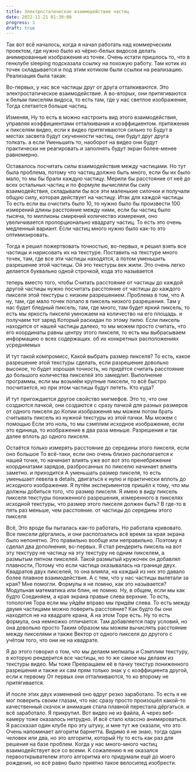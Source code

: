 ```yaml
---
title: Электростатическое взаимодействие частиц
date: 2022-11-21 01:39:00
progress: 1
draft: true
---
```


Так вот всё началось, когда я начал работать над коммерческим проектом, где нужно было из чёрно-белых видосов делать анимированные изображения из точек. Очень кстати пришлось то, что в генклубе sleeping подсказала ссылку на похожую работу. Там котик из точек складывается и под этим котиком были ссылки на реализацию. Реализация была такая:

Во-первых, у нас все частицы друг от друга отталкиваются. Это электростатическое взаимодействие. А во-вторых, они притягиваются к белым пикселям видоса, то есть там, где у нас светлое изображение, Тогда слетается больше частиц. 

Изменяя, Ну то есть в можно настроить вид этого взаимодействия, управляя коэффициентами отталкивания и коэффициентом. притяжения к пикселям видео, если к видео притягиваются сильно то Будут в местах засвета будут скученности частиц, они будут друг друга толкать. а если Уменьшить то, наоборот на видео они будут практически не реагировать и заполнять будут экран более-менее равномерно.

 Оставалось посчитать силы взаимодействия между частицами. Но тут была проблема, потому что частиц должно быть много, если бы их было мало, то мы бы брали каждую частицу. Мерили бы расстояние от неё до всех остальных частиц и по формуле вычисляли бы силу взаимодействия, складывали бы все эти маленькие силочки и получали общую силу, которая действует на частицу. Итак для каждой частицы То есть если вы очистить было 10, то нужно было бы произвести 100 измерений длины расстояние между ними, если бы частиц было тысяча, то миллионы смирений количество измерения, оно увеличивается пропорционально квадрату частиц. То есть это очень медленный вариант. Если частиц много нужно было как-то это оптимизировать.

 Тогда я решил пожертвовать точностью, во-первых, я решил взять все частицы и нарисовать их на текстуре. Поставить на текстуре много точек, там, где все эти частицы находятся, а потом уменьшить разрешение этой частицы. Ой это текстуры век жили. Это очень легко делается буквально одной строчкой, кода это называется

 теперь вместо того, чтобы Считать расстояние от частицы до каждой другой частицы нужно посчитать расстояние от частицы до каждого пикселя этой текстуры с низким разрешением. Проблема в том, что А ну, там, где мало точек попало в пиксель низкого разрешения. Там у нас будет бледный пиксель, там, где много, там будет яркий пиксель, то есть мы яркость пикселя умножаем на количество на его площадь. и получаем тот заряд Который раскидан по этому пилю. Если пиксель находится от нашей частицы далеко, то мы можем просто считать, что его координаты равны центру этого пикселя, то есть мы выбрасываем информацию о всех содержащих. об их конкретных расположениях усредняемых

 И тут такой компромисс, Какой выбрать размер пикселя? То есть, какое разрешение этой текстуры сделать, если разрешение довольно высокое, то будет хорошая точность, но придётся считать расстояние до большого количества пикселей это замедлит. Выполнение программы, если мы возьмём крупные пиксели, то всё быстро посчитается, но при этом частицы будут лететь. Кто куда?

 И тут пригождается другое свойство мигмефов. Это то, что они создаются пачкой, они создаются с сразу пачкой для разных размеров от одного пикселя до Копии изображения мы можем потом брать считывать пиксель из нужной текстуры из этой пачки. Мы можем с помощью Если это ноль, то мы сэмплим исходное изображение, если это единица, то изображение в два раза меньше. Разрешения и так далее вплоть до одного пикселя.

 Остаётся только измерять расстояние до середины этого пикселя, если оно большое То всё-таки, если оно очень близко располагается к нашей точке, то начинает влиять уже вот вот это пренебрежение координатами зарядов, разбросанных по пикселю начинает влиять заметно. и приходится А уменьшать размер пикселя, то есть уменьшает левела в details, двигаться к нулю и практически вплоть до исходного изображения. Я путём экспериментов пришёл к тому, что мы должны добиться того, что размер пикселя. Я имею в виду пиксель пикселя текстуры пониженного разрешения, измеренного в пикселях исходной текстуры, что размер этого пикселя должен быть? В где-то в пять раз меньше, чем расстояние. от частицы до середины этого пикселя

 Всё, Это вроде бы пыталась как-то работать, Но работала кривовато. Все пиксели дёргались, и они расползались всё время за края экрана было непонятно. Это правильно вообще или неправильно. Поэтому я сделал два дополнения, во-первых. Я стал рендерить пиксель на вот эту текстуру не частицу на эту текстуру не одним пикселем, а размытым пятном пикселей. Такой размытый кружочек он добавлял плавности, Потому что если частица оказывалась на границе двух. Квадратов двух пикселей, то она влияла, на каждый из них это давало более плавное взаимодействие. А с тем, что у нас частицы вылетали за края? Мне помогли. Формулы я не помню, как это называется? Модульная математика или блин, не помню. Ну, в общем, если мы как будто Соединяем, а края экрана правые слева верхние. То есть, топология Тора если мы уйдём вправо мы придём слева. То есть между двумя частицами можно поверить расстояние? Как будто бы они находятся не на квадрате крана, А на этом Торе есть. Ну то есть формула, она немножко отличается. Там добавляется пару условий, но она довольно просто Таким образом мы можем вычислять расстояние между пикселями и также Вектор от одного пикселя до другого с учётом того, что они не на квадрате.

 Я до этого говорил о том, что мы делаем мепмапы и Сэмплим текстуру, в которую рендерится все частицы, но то же самое мы делаем из текстуры видео. Мы тоже Превращаем её в пачку текстур пониженного разрешения и также их сам прям только знак у с коэффициента другой, если к первому От первых они отталкиваются, то ко второму не притягивается.

 И после этих двух изменений оно вдруг резко заработало. То есть я не мог поверить своим глазам, что нас сразу просто произошёл какой-то качественный скачок и анимация стала плавной перестала дёргаться. и всё заработало. Я прикрутил. Вот видео не из файла, А через веб-камеру тоже оказалось нетрудно. И всё стало классно анимироваться. Я рассказал один клубе про эту штуку, и мне тут же сказали, что это Очень напоминает алгоритм барнетта. Видимо я не знаю, тогда один человек или два, но это алгоритм, который Ну то есть как раз для решения на базе проблем. Когда у нас много-много частиц взаимодействует все со всеми. К сожалению я не оказался первооткрывателем этого алгоритма его придумали ещё до моего рождения, но всё равно было приятно такое велосипед изобрести.


